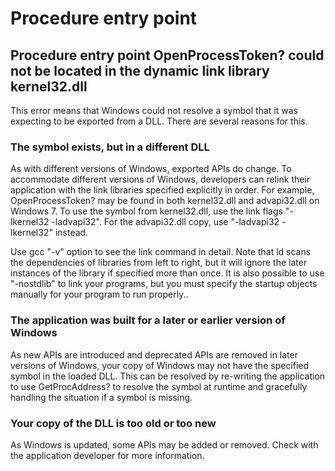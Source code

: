 # Procedure entry point

## Procedure entry point OpenProcessToken? could not be located in the dynamic link library kernel32.dll

This error means that Windows could not resolve a symbol that it was
expecting to be exported from a DLL. There are several reasons for this.

### The symbol exists, but in a different DLL

As with different versions of Windows, exported APIs do change. To
accommodate different versions of Windows, developers can relink their
application with the link libraries specified explicitly in order. For
example, OpenProcessToken? may be found in both kernel32.dll and
advapi32.dll on Windows 7. To use the symbol from kernel32.dll, use the
link flags "-lkernel32 -ladvapi32". For the advapi32.dll copy, use
"-ladvapi32 -lkernel32" instead.

Use gcc "-v" option to see the link command in detail. Note that ld
scans the dependencies of libraries from left to right, but it will
ignore the later instances of the library if specified more than once.
It is also possible to use "-nostdlib" to link your programs, but you
must specify the startup objects manually for your program to run
properly..

### The application was built for a later or earlier version of Windows

As new APIs are introduced and deprecated APIs are removed in later
versions of Windows, your copy of Windows may not have the specified
symbol in the loaded DLL. This can be resolved by re-writing the
application to use GetProcAddress? to resolve the symbol at runtime and
gracefully handling the situation if a symbol is missing.

### Your copy of the DLL is too old or too new

As Windows is updated, some APIs may be added or removed. Check with the
application developer for more information.